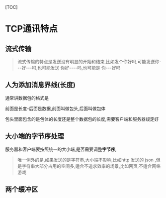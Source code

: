 [TOC]

# TCP通讯特点

## 流式传输

> 流式传输的特点是发送没有明显的开始和结束,比如发个你好吗,可能发送你---好---吗,也可能发送 你好----吗,也可能是 你---好吗

## 人为添加消息界线(长度)

通常讲数据包的格式是

前面是长度-后面是数据,前面叫做包头,后面叫做包体

包头里面包含的是包体的长度还是整个数据包的长度,需要客户端和服务器规定好

## 大小端的字节序处理

服务器和客户端要按照统一的大小端,是否需要调整**字节序**,

> 唯一例外的是,如果发送的是字符串,大小端不影响,比如http 发送的 json ,但是字符串大部分占用的空间多,适合不追求效率的场景,比如网页,不适合网络游戏

## 两个缓冲区

